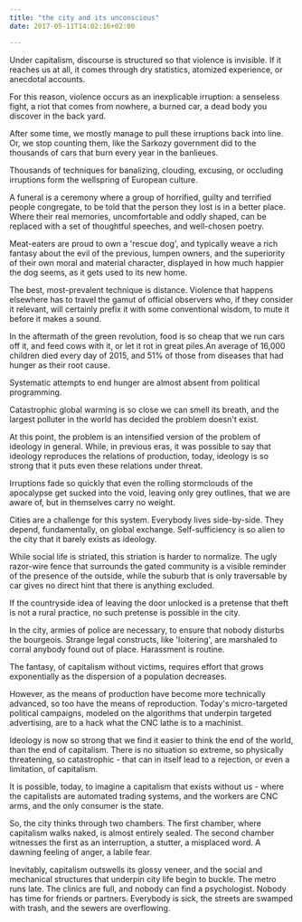```yaml
---
title: "the city and its unconscious"
date: 2017-05-11T14:02:16+02:00

---
```


Under capitalism, discourse is structured so that violence is invisible. If it reaches us at all, it comes through dry statistics, atomized experience, or anecdotal accounts. 

For this reason, violence occurs as an inexplicable irruption: a senseless fight, a riot that comes from nowhere, a burned car, a dead body you discover in the back yard. 

After some time, we mostly manage to pull these irruptions back into line. Or, we stop counting them, like the Sarkozy government did to the thousands of cars that burn every year in the banlieues.

Thousands of techniques for banalizing, clouding, excusing, or occluding irruptions form the wellspring of European culture. 

A funeral is a ceremony where a group of horrified, guilty and terrified people congregate, to be told that the person they lost is in a better place. Where their real memories, uncomfortable and oddly shaped, can be replaced with a set of thoughtful speeches, and well-chosen poetry.

Meat-eaters are proud to own a 'rescue dog', and typically weave a rich fantasy about the evil of the previous, lumpen owners, and the superiority of their own moral and material character, displayed in how much happier the dog seems, as it gets used to its new home.

The best, most-prevalent technique is distance. Violence that happens elsewhere has to travel the gamut of official observers who, if they consider it relevant, will certainly prefix it with some conventional wisdom, to mute it before it makes a sound.

In the aftermath of the green revolution, food is so cheap that we run cars off it, and feed cows with it, or let it rot in great piles.An average of 16,000 children died every day of 2015, and 51% of those from diseases that had hunger as their root cause. 

Systematic attempts to end hunger are almost absent from political programming.

Catastrophic global warming is so close we can smell its breath, and the largest polluter in the world has decided the problem doesn't exist. 

At this point, the problem is an intensified version of the problem of ideology in general. While, in previous eras, it was possible to say that ideology reproduces the relations of production, today, ideology is so strong that it puts even these relations under threat.

Irruptions fade so quickly that even the rolling stormclouds of the apocalypse get sucked into the void, leaving only grey outlines, that we are aware of, but in themselves carry no weight.

Cities are a challenge for this system. Everybody lives side-by-side. They depend, fundamentally, on global exchange. Self-sufficiency is so alien to the city that it barely exists as ideology. 

While social life is striated, this striation is harder to normalize. The ugly razor-wire fence that surrounds the gated community is a visible reminder of the presence of the outside, while the suburb that is only traversable by car gives no direct hint that there is anything excluded. 

If the countryside idea of leaving the door unlocked is a pretense that theft is not a rural practice, no such pretense is possible in the city. 

In the city, armies of police are necessary, to ensure that nobody disturbs the bourgeois. Strange legal constructs, like 'loitering', are marshaled to corral anybody found out of place. Harassment is routine.

The fantasy, of capitalism without victims, requires effort that grows exponentially as the dispersion of a population decreases. 

However, as the means of production have become more technically advanced, so too have the means of reproduction. Today's micro-targeted political campaigns, modeled on the algorithms that underpin targeted advertising, are to a hack what the CNC lathe is to a machinist. 

Ideology is now so strong that we find it easier to think the end of the world, than the end of capitalism. There is no situation so extreme, so physically threatening, so catastrophic - that can in itself lead to a rejection, or even a limitation, of capitalism.

It is possible, today, to imagine a capitalism that exists without us - where the capitalists are automated trading systems, and the workers are CNC arms, and the only consumer is the state.

So, the city thinks through two chambers. The first chamber, where capitalism walks naked, is almost entirely sealed. The second chamber witnesses the first as an interruption, a stutter, a misplaced word. A dawning feeling of anger, a labile fear. 

Inevitably, capitalism outswells its glossy veneer, and the social and mechanical structures that underpin city life begin to buckle. The metro runs late. The clinics are full, and nobody can find a psychologist. Nobody has time for friends or partners. Everybody is sick, the streets are swamped with trash, and the sewers are overflowing. 




